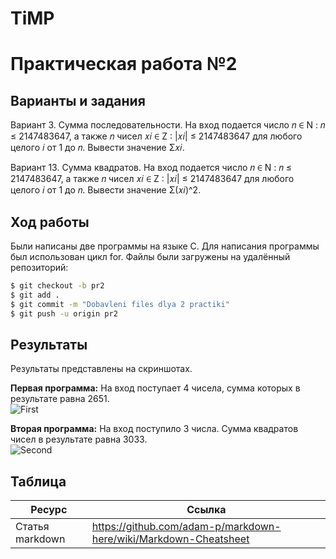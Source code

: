 # TiMP

# Практическая работа №2

## Варианты и задания

Вариант 3. Сумма последовательности. На вход подается число 𝑛 ∈ N : 𝑛 ≤ 2147483647, а также 𝑛 чисел 𝑥𝑖 ∈ Z : |𝑥𝑖| ≤ 2147483647 
для любого целого 𝑖 от 1 до 𝑛. Вывести значение Σ︁𝑥𝑖.

Вариант 13. Сумма квадратов. На вход подается число 𝑛 ∈ N : 𝑛 ≤
2147483647, а также 𝑛 чисел 𝑥𝑖 ∈ Z : |𝑥𝑖| ≤ 2147483647 для любого целого 𝑖 от 1 до 𝑛. Вывести значение Σ︁(𝑥𝑖)^2.

## Ход работы

Были написаны две программы на языке C. Для написания программы был использован цикл for. Файлы были загружены на удалённый репозиторий:
```sh
$ git checkout -b pr2
$ git add .
$ git commit -m "Dobavleni files dlya 2 practiki"
$ git push -u origin pr2
```

## Результаты

Результаты представлены на скриншотах.

**Первая программа:**
На вход поступает 4 чисела, сумма которых в результате равна 2651.  
![First](https://i.ibb.co/4SNhhW7/1.jpg)

**Вторая программа:**
На вход поступило 3 числа. Сумма квадратов чисел в результате равна 3033.  
![Second](https://i.ibb.co/HzNp2yt/2-2.jpg)

## Таблица

| Ресурс          | Ссылка                                                           |
| ------------    | -----------------------------------------------------------------|
| Статья markdown | https://github.com/adam-p/markdown-here/wiki/Markdown-Cheatsheet |
